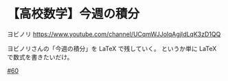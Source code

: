 # 【高校数学】今週の積分

ヨビノリ
https://www.youtube.com/channel/UCqmWJJolqAgjIdLqK3zD1QQ

ヨビノリさんの「今週の積分」を LaTeX で残していく。
というか単に LaTeX で数式を書きたいだけ。

[#60](60.md)

